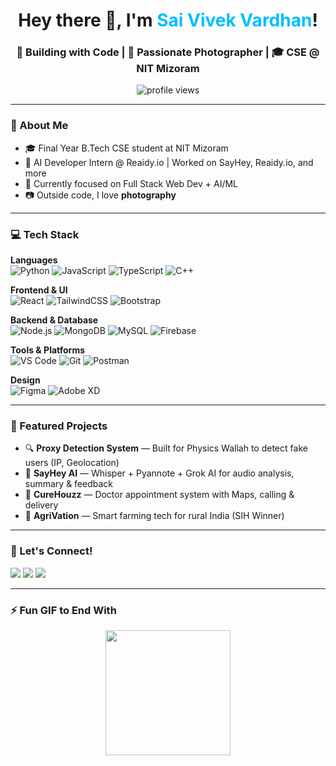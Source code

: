 <h1 align="center">Hey there 👋, I'm <span style="color:#00bfff">Sai Vivek Vardhan</span>!</h1>
<h3 align="center">🚀 Building with Code | 📸 Passionate Photographer | 🎓 CSE @ NIT Mizoram</h3>

<p align="center">
  <img src="https://komarev.com/ghpvc/?username=vivekvardhan7&label=Profile%20views&color=0e75b6&style=flat" alt="profile views" />
</p>

---

### 🌟 About Me

- 🎓 Final Year B.Tech CSE student at NIT Mizoram
- 💼 AI Developer Intern @ Reaidy.io | Worked on SayHey, Reaidy.io, and more
- 🧠 Currently focused on Full Stack Web Dev + AI/ML
- 📷 Outside code, I love **photography** 

---

### 💻 Tech Stack

**Languages**  
![Python](https://img.shields.io/badge/-Python-3776AB?style=for-the-badge&logo=python) 
![JavaScript](https://img.shields.io/badge/-JavaScript-F7DF1E?style=for-the-badge&logo=javascript&logoColor=black) 
![TypeScript](https://img.shields.io/badge/-TypeScript-007ACC?style=for-the-badge&logo=typescript) 
![C++](https://img.shields.io/badge/-C++-00599C?style=for-the-badge&logo=c%2B%2B)

**Frontend & UI**  
![React](https://img.shields.io/badge/-React-61DAFB?style=for-the-badge&logo=react) 
![TailwindCSS](https://img.shields.io/badge/-Tailwind%20CSS-38B2AC?style=for-the-badge&logo=tailwind-css) 
![Bootstrap](https://img.shields.io/badge/-Bootstrap-563D7C?style=for-the-badge&logo=bootstrap)

**Backend & Database**  
![Node.js](https://img.shields.io/badge/-Node.js-339933?style=for-the-badge&logo=node.js) 
![MongoDB](https://img.shields.io/badge/-MongoDB-47A248?style=for-the-badge&logo=mongodb) 
![MySQL](https://img.shields.io/badge/-MySQL-4479A1?style=for-the-badge&logo=mysql) 
![Firebase](https://img.shields.io/badge/-Firebase-FFCA28?style=for-the-badge&logo=firebase)

**Tools & Platforms**  
![VS Code](https://img.shields.io/badge/-VS%20Code-007ACC?style=for-the-badge&logo=visual-studio-code) 
![Git](https://img.shields.io/badge/-Git-F05032?style=for-the-badge&logo=git) 
![Postman](https://img.shields.io/badge/-Postman-FF6C37?style=for-the-badge&logo=postman)

**Design**  
![Figma](https://img.shields.io/badge/-Figma-F24E1E?style=for-the-badge&logo=figma) 
![Adobe XD](https://img.shields.io/badge/-Adobe%20XD-FF61F6?style=for-the-badge&logo=adobe-xd)

---

### 🚀 Featured Projects

- 🔍 **Proxy Detection System** — Built for Physics Wallah to detect fake users (IP, Geolocation)
- 💬 **SayHey AI** — Whisper + Pyannote + Grok AI for audio analysis, summary & feedback
- 🏥 **CureHouzz** — Doctor appointment system with Maps, calling & delivery
- 🌾 **AgriVation** — Smart farming tech for rural India (SIH Winner)

---


### 🔗 Let's Connect!

<p align="left">
  <a href="mailto:saivivek2809@gmail.com"><img src="https://img.shields.io/badge/Gmail-D14836?style=for-the-badge&logo=gmail&logoColor=white" /></a>
  <a href="https://linkedin.com/in/sai-vivek-tata-049210280"><img src="https://img.shields.io/badge/LinkedIn-blue?style=for-the-badge&logo=linkedin&logoColor=white" /></a>
  <a href="https://personal-portfolio-bjfk.vercel.app/"><img src="https://img.shields.io/badge/Portfolio-black?style=for-the-badge&logo=vercel&logoColor=white" /></a>
</p>

---

### ⚡ Fun GIF to End With

<p align="center">
  <img src="https://media.tenor.com/qJ5evVs-_uUAAAAC/coding.gif" height="200" />
</p>

